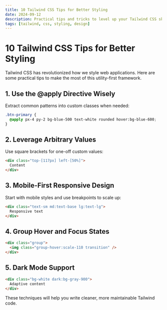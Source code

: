 ```yaml
---
title: 10 Tailwind CSS Tips for Better Styling
date: 2024-09-12
description: Practical tips and tricks to level up your Tailwind CSS skills and build beautiful, responsive interfaces faster.
tags: [tailwind, css, styling, design]
---
```


# 10 Tailwind CSS Tips for Better Styling

Tailwind CSS has revolutionized how we style web applications. Here are some practical tips to make the most of this utility-first framework.

## 1. Use the @apply Directive Wisely

Extract common patterns into custom classes when needed:

```css
.btn-primary {
  @apply px-4 py-2 bg-blue-500 text-white rounded hover:bg-blue-600;
}
```

## 2. Leverage Arbitrary Values

Use square brackets for one-off custom values:

```html
<div class="top-[117px] left-[50%]">
  Content
</div>
```

## 3. Mobile-First Responsive Design

Start with mobile styles and use breakpoints to scale up:

```html
<div class="text-sm md:text-base lg:text-lg">
  Responsive text
</div>
```

## 4. Group Hover and Focus States

```html
<div class="group">
  <img class="group-hover:scale-110 transition" />
</div>
```

## 5. Dark Mode Support

```html
<div class="bg-white dark:bg-gray-900">
  Adaptive content
</div>
```

These techniques will help you write cleaner, more maintainable Tailwind code.
